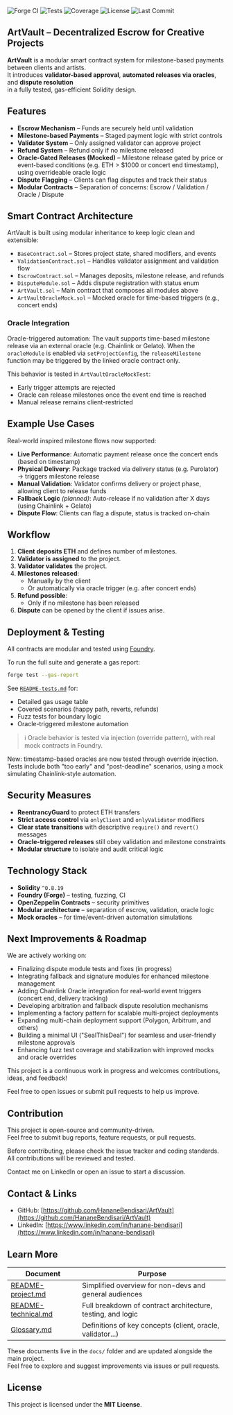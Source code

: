 ![Forge CI](https://github.com/HananeBendisari/ArtVault/actions/workflows/ci.yml/badge.svg)
![Tests](https://img.shields.io/badge/tests-100%25-green)
![Coverage](https://img.shields.io/badge/coverage-90%25-blue)
![License](https://img.shields.io/github/license/HananeBendisari/ArtVault)
![Last Commit](https://img.shields.io/github/last-commit/HananeBendisari/ArtVault)

## ArtVault – Decentralized Escrow for Creative Projects

**ArtVault** is a modular smart contract system for milestone-based payments between clients and artists.  
It introduces **validator-based approval**, **automated releases via oracles**, and **dispute resolution**  
in a fully tested, gas-efficient Solidity design.

## Features

- **Escrow Mechanism** – Funds are securely held until validation
- **Milestone-based Payments** – Staged payment logic with strict controls
- **Validator System** – Only assigned validator can approve project
- **Refund System** – Refund only if no milestone released
- **Oracle-Gated Releases (Mocked)** – Milestone release gated by price or event-based conditions (e.g. ETH > $1000 or concert end timestamp), using overrideable oracle logic
- **Dispute Flagging** – Clients can flag disputes and track their status
- **Modular Contracts** – Separation of concerns: Escrow / Validation / Oracle / Dispute

## Smart Contract Architecture

ArtVault is built using modular inheritance to keep logic clean and extensible:

- `BaseContract.sol` – Stores project state, shared modifiers, and events
- `ValidationContract.sol` – Handles validator assignment and validation flow
- `EscrowContract.sol` – Manages deposits, milestone release, and refunds
- `DisputeModule.sol` – Adds dispute registration with status enum
- `ArtVault.sol` – Main contract that composes all modules above
- `ArtVaultOracleMock.sol` – Mocked oracle for time-based triggers (e.g., concert ends)

### Oracle Integration

Oracle-triggered automation:
The vault supports time-based milestone release via an external oracle (e.g. Chainlink or Gelato).
When the `oracleModule` is enabled via `setProjectConfig`, the `releaseMilestone` function may be triggered by the linked oracle contract only.

This behavior is tested in `ArtVaultOracleMockTest`:
- Early trigger attempts are rejected
- Oracle can release milestones once the event end time is reached
- Manual release remains client-restricted

## Example Use Cases

Real-world inspired milestone flows now supported:

- **Live Performance**: Automatic payment release once the concert ends (based on timestamp)
- **Physical Delivery**: Package tracked via delivery status (e.g. Purolator) → triggers milestone release
- **Manual Validation**: Validator confirms delivery or project phase, allowing client to release funds
- **Fallback Logic** *(planned)*: Auto-release if no validation after X days (using Chainlink + Gelato)
- **Dispute Flow**: Clients can flag a dispute, status is tracked on-chain

## Workflow

1. **Client deposits ETH** and defines number of milestones.
2. **Validator is assigned** to the project.
3. **Validator validates** the project.
4. **Milestones released**:
   - Manually by the client  
   - Or automatically via oracle trigger (e.g. after concert ends)
5. **Refund possible**:
   - Only if no milestone has been released
6. **Dispute** can be opened by the client if issues arise.

## Deployment & Testing

All contracts are modular and tested using [Foundry](https://book.getfoundry.sh/).

To run the full suite and generate a gas report:

```bash
forge test --gas-report
```

See [`README-tests.md`](README-tests.md) for:

- Detailed gas usage table
- Covered scenarios (happy path, reverts, refunds)
- Fuzz tests for boundary logic
- Oracle-triggered milestone automation
> ℹ️ Oracle behavior is tested via injection (override pattern), with real mock contracts in Foundry.

New: timestamp-based oracles are now tested through override injection.  
Tests include both "too early" and "post-deadline" scenarios, using a mock simulating Chainlink-style automation.


## Security Measures

- **ReentrancyGuard** to protect ETH transfers  
- **Strict access control** via `onlyClient` and `onlyValidator` modifiers  
- **Clear state transitions** with descriptive `require()` and `revert()` messages  
- **Oracle-triggered releases** still obey validation and milestone constraints  
- **Modular structure** to isolate and audit critical logic

## Technology Stack

- **Solidity** `^0.8.19`  
- **Foundry (Forge)** – testing, fuzzing, CI  
- **OpenZeppelin Contracts** – security primitives  
- **Modular architecture** – separation of escrow, validation, oracle logic  
- **Mock oracles** – for time/event-driven automation simulations  

## Next Improvements & Roadmap

We are actively working on:

- Finalizing dispute module tests and fixes (in progress)
- Integrating fallback and signature modules for enhanced milestone management
- Adding Chainlink Oracle integration for real-world event triggers (concert end, delivery tracking)
- Developing arbitration and fallback dispute resolution mechanisms
- Implementing a factory pattern for scalable multi-project deployments
- Expanding multi-chain deployment support (Polygon, Arbitrum, and others)
- Building a minimal UI ("SealThisDeal") for seamless and user-friendly milestone approvals
- Enhancing fuzz test coverage and stabilization with improved mocks and oracle overrides

This project is a continuous work in progress and welcomes contributions, ideas, and feedback!

Feel free to open issues or submit pull requests to help us improve.

## Contribution

This project is open-source and community-driven.  
Feel free to submit bug reports, feature requests, or pull requests.  

Before contributing, please check the issue tracker and coding standards.  
All contributions will be reviewed and tested.

Contact me on LinkedIn or open an issue to start a discussion.

## Contact & Links

- GitHub: [https://github.com/HananeBendisari/ArtVault](https://github.com/HananeBendisari/ArtVault)  
- LinkedIn: [https://www.linkedin.com/in/hanane-bendisari](https://www.linkedin.com/in/hanane-bendisari)

## Learn More

| Document | Purpose |
|------------|------------|
| [README-project.md](docs/README-project.md) | Simplified overview for non-devs and general audiences |
| [README-technical.md](docs/README-technical.md) | Full breakdown of contract architecture, testing, and logic |
| [Glossary.md](docs/Glossary.md) | Definitions of key concepts (client, oracle, validator...) |

These documents live in the `docs/` folder and are updated alongside the main project.  
Feel free to explore and suggest improvements via issues or pull requests.


## License

This project is licensed under the **MIT License**.

